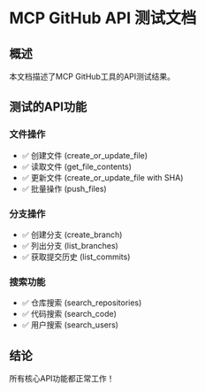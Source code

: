 # MCP GitHub API 测试文档

## 概述

本文档描述了MCP GitHub工具的API测试结果。

## 测试的API功能

### 文件操作
- ✅ 创建文件 (create_or_update_file)
- ✅ 读取文件 (get_file_contents)
- ✅ 更新文件 (create_or_update_file with SHA)
- ✅ 批量操作 (push_files)

### 分支操作
- ✅ 创建分支 (create_branch)
- ✅ 列出分支 (list_branches)
- ✅ 获取提交历史 (list_commits)

### 搜索功能
- ✅ 仓库搜索 (search_repositories)
- ✅ 代码搜索 (search_code)
- ✅ 用户搜索 (search_users)

## 结论

所有核心API功能都正常工作！